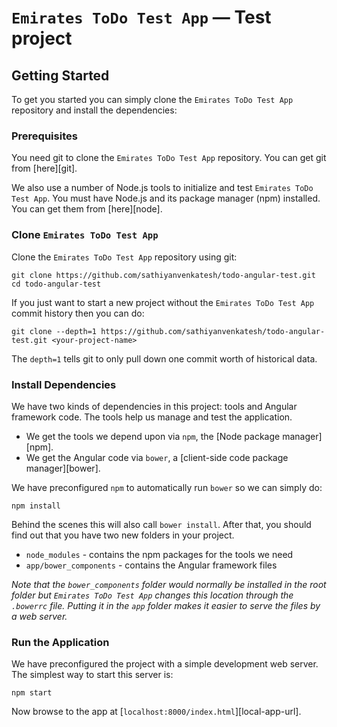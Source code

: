 # `Emirates ToDo Test App` — Test project


## Getting Started

To get you started you can simply clone the `Emirates ToDo Test App` repository and install the dependencies:

### Prerequisites

You need git to clone the `Emirates ToDo Test App` repository. You can get git from [here][git].

We also use a number of Node.js tools to initialize and test `Emirates ToDo Test App`. You must have Node.js
and its package manager (npm) installed. You can get them from [here][node].

### Clone `Emirates ToDo Test App`

Clone the `Emirates ToDo Test App` repository using git:

```
git clone https://github.com/sathiyanvenkatesh/todo-angular-test.git
cd todo-angular-test
```

If you just want to start a new project without the `Emirates ToDo Test App` commit history then you can do:

```
git clone --depth=1 https://github.com/sathiyanvenkatesh/todo-angular-test.git <your-project-name>
```

The `depth=1` tells git to only pull down one commit worth of historical data.

### Install Dependencies

We have two kinds of dependencies in this project: tools and Angular framework code. The tools help
us manage and test the application.

* We get the tools we depend upon via `npm`, the [Node package manager][npm].
* We get the Angular code via `bower`, a [client-side code package manager][bower].

We have preconfigured `npm` to automatically run `bower` so we can simply do:

```
npm install
```

Behind the scenes this will also call `bower install`. After that, you should find out that you have
two new folders in your project.

* `node_modules` - contains the npm packages for the tools we need
* `app/bower_components` - contains the Angular framework files

*Note that the `bower_components` folder would normally be installed in the root folder but
`Emirates ToDo Test App` changes this location through the `.bowerrc` file. Putting it in the `app` folder
makes it easier to serve the files by a web server.*

### Run the Application

We have preconfigured the project with a simple development web server. The simplest way to start
this server is:

```
npm start
```

Now browse to the app at [`localhost:8000/index.html`][local-app-url].

